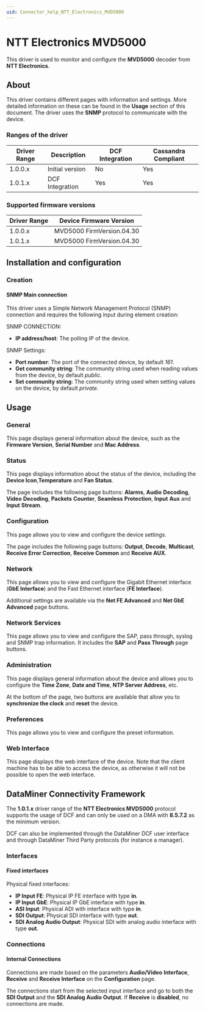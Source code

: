```yaml
---
uid: Connector_help_NTT_Electronics_MVD5000
---
```


# NTT Electronics MVD5000

This driver is used to monitor and configure the **MVD5000** decoder from **NTT Electronics**.

## About

This driver contains different pages with information and settings. More detailed information on these can be found in the **Usage** section of this document. The driver uses the **SNMP** protocol to communicate with the device.

### Ranges of the driver

| **Driver Range** | **Description** | **DCF Integration** | **Cassandra Compliant** |
|------------------|-----------------|---------------------|-------------------------|
| 1.0.0.x          | Initial version | No                  | Yes                     |
| 1.0.1.x          | DCF Integration | Yes                 | Yes                     |

### Supported firmware versions

| **Driver Range** | **Device Firmware Version** |
|------------------|-----------------------------|
| 1.0.0.x          | MVD5000 FirmVersion.04.30   |
| 1.0.1.x          | MVD5000 FirmVersion.04.30   |

## Installation and configuration

### Creation

#### SNMP Main connection

This driver uses a Simple Network Management Protocol (SNMP) connection and requires the following input during element creation:

SNMP CONNECTION:

- **IP address/host**: The polling IP of the device.

SNMP Settings:

- **Port number**: The port of the connected device, by default *161*.
- **Get community string**: The community string used when reading values from the device, by default *public*.
- **Set community string**: The community string used when setting values on the device, by default *private*.

## Usage

### General

This page displays general information about the device, such as the **Firmware Version**, **Serial Number** and **Mac Address**.

### Status

This page displays information about the status of the device, including the **Device Icon**,**Temperature** and **Fan Status**.

The page includes the following page buttons: **Alarms**, **Audio** **Decoding**, **Video** **Decoding**, **Packets** **Counter**, **Seamless** **Protection**, **Input** **Aux** and **Input** **Stream**.

### Configuration

This page allows you to view and configure the device settings.

The page includes the following page buttons: **Output**, **Decode**, **Multicast**, **Receive Error Correction**, **Receive Common** and **Receive AUX**.

### Network

This page allows you to view and configure the Gigabit Ethernet interface (**GbE Interface**) and the Fast Ethernet interface (**FE Interface**).

Additional settings are available via the **Net FE Advanced** and **Net GbE Advanced** page buttons.

### Network Services

This page allows you to view and configure the SAP, pass through, syslog and SNMP trap information. It includes the **SAP** and **Pass Through** page buttons.

### Administration

This page displays general information about the device and allows you to configure the **Time Zone**, **Date and Time**, **NTP Server Address**, etc.

At the bottom of the page, two buttons are available that allow you to **synchronize the clock** and **reset** the device.

### Preferences

This page allows you to view and configure the preset information.

### Web Interface

This page displays the web interface of the device. Note that the client machine has to be able to access the device, as otherwise it will not be possible to open the web interface.

## DataMiner Connectivity Framework

The **1.0.1.x** driver range of the **NTT Electronics MVD5000** protocol supports the usage of DCF and can only be used on a DMA with **8.5.7.2** as the minimum version.

DCF can also be implemented through the DataMiner DCF user interface and through DataMiner Third Party protocols (for instance a manager).

### Interfaces

#### Fixed interfaces

Physical fixed interfaces:

- **IP Input FE**: Physical IP FE interface with type **in**.
- **IP Input GbE**: Physical IP GbE interface with type **in**.
- **ASI Input**: Physical ADI with interface with type **in**.
- **SDI Output**: Physical SDI interface with type **out**.
- **SDI Analog Audio Output**: Physical SDI with analog audio interface with type **out**.

### Connections

#### Internal Connections

Connections are made based on the parameters **Audio/Video** **Interface**, **Receive** and **Receive Interface** on the **Configuration** page.

The connections start from the selected input interface and go to both the **SDI Output** and the **SDI Analog Audio Output**. If **Receive** is **disabled**, no connections are made.
